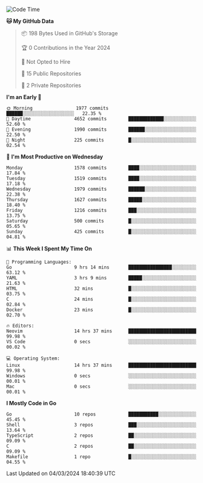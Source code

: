<!--START_SECTION:waka-->
![Code Time](http://img.shields.io/badge/Code%20Time-393%20hrs%2010%20mins-blue)

**🐱 My GitHub Data** 

> 📦 198 Bytes Used in GitHub's Storage 
 > 
> 🏆 0 Contributions in the Year 2024
 > 
> 🚫 Not Opted to Hire
 > 
> 📜 15 Public Repositories 
 > 
> 🔑 2 Private Repositories 
 > 
**I'm an Early 🐤** 

```text
🌞 Morning                1977 commits        ██████░░░░░░░░░░░░░░░░░░░   22.35 % 
🌆 Daytime                4652 commits        █████████████░░░░░░░░░░░░   52.60 % 
🌃 Evening                1990 commits        ██████░░░░░░░░░░░░░░░░░░░   22.50 % 
🌙 Night                  225 commits         █░░░░░░░░░░░░░░░░░░░░░░░░   02.54 % 
```
📅 **I'm Most Productive on Wednesday** 

```text
Monday                   1578 commits        ████░░░░░░░░░░░░░░░░░░░░░   17.84 % 
Tuesday                  1519 commits        ████░░░░░░░░░░░░░░░░░░░░░   17.18 % 
Wednesday                1979 commits        ██████░░░░░░░░░░░░░░░░░░░   22.38 % 
Thursday                 1627 commits        █████░░░░░░░░░░░░░░░░░░░░   18.40 % 
Friday                   1216 commits        ███░░░░░░░░░░░░░░░░░░░░░░   13.75 % 
Saturday                 500 commits         █░░░░░░░░░░░░░░░░░░░░░░░░   05.65 % 
Sunday                   425 commits         █░░░░░░░░░░░░░░░░░░░░░░░░   04.81 % 
```


📊 **This Week I Spent My Time On** 

```text
💬 Programming Languages: 
Go                       9 hrs 14 mins       ████████████████░░░░░░░░░   63.12 % 
YAML                     3 hrs 9 mins        █████░░░░░░░░░░░░░░░░░░░░   21.63 % 
HTML                     32 mins             █░░░░░░░░░░░░░░░░░░░░░░░░   03.75 % 
C                        24 mins             █░░░░░░░░░░░░░░░░░░░░░░░░   02.84 % 
Docker                   23 mins             █░░░░░░░░░░░░░░░░░░░░░░░░   02.70 % 

🔥 Editors: 
Neovim                   14 hrs 37 mins      █████████████████████████   99.98 % 
VS Code                  0 secs              ░░░░░░░░░░░░░░░░░░░░░░░░░   00.02 % 

💻 Operating System: 
Linux                    14 hrs 37 mins      █████████████████████████   99.98 % 
Windows                  0 secs              ░░░░░░░░░░░░░░░░░░░░░░░░░   00.01 % 
Mac                      0 secs              ░░░░░░░░░░░░░░░░░░░░░░░░░   00.01 % 
```

**I Mostly Code in Go** 

```text
Go                       10 repos            ███████████░░░░░░░░░░░░░░   45.45 % 
Shell                    3 repos             ███░░░░░░░░░░░░░░░░░░░░░░   13.64 % 
TypeScript               2 repos             ██░░░░░░░░░░░░░░░░░░░░░░░   09.09 % 
C                        2 repos             ██░░░░░░░░░░░░░░░░░░░░░░░   09.09 % 
Makefile                 1 repo              █░░░░░░░░░░░░░░░░░░░░░░░░   04.55 % 
```




 Last Updated on 04/03/2024 18:40:39 UTC
<!--END_SECTION:waka-->
